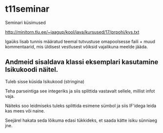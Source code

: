 # t11seminar

Seminari küsimused

http://minitorn.tlu.ee/~jaagup/kool/java/kursused/17/prpohi/kys.txt

Igaüks lisab tunnis määratud teemal tutvustuse omapoolsesse faili + muud kommentaarid, mis üldisest vestlusest võiksid vajalikuna meelde jääda.

Andmeid sisaldava klassi eksemplari kasutamine Isikukoodi näitel.
-----------------------------------------------------------------
Tuleb sisse küsida Isikukood (stringina)

Teha parseintiga see integeriks ja siis splittida vastavalt sellele, millist infot vaja.

Näiteks soo leidmiseks tuleks splittida esimene sümbol ja siis IF'idega leida kas mees või naine.

Seejärel hakata seda lõikuma  edasi tükkideks, et saada kätte isiku sünniaeg jne.
